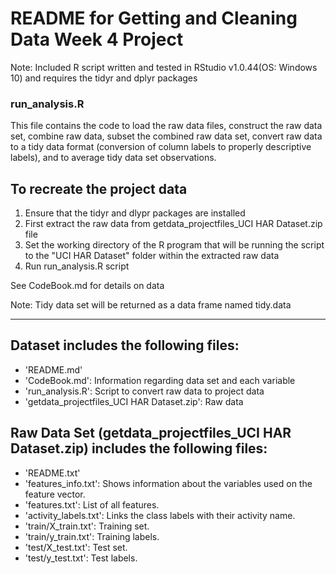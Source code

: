 # README for Getting and Cleaning Data Week 4 Project 

Note: Included R script written and tested in RStudio v1.0.44(OS: Windows 10) and requires the tidyr and dplyr packages

### run_analysis.R

This file contains the code to load the raw data files, construct the raw data set, combine raw data, subset the combined raw data set, convert raw data to a tidy data format (conversion of column labels to properly descriptive labels), and to average tidy data set observations.

## To recreate the project data

1. Ensure that the tidyr and dlypr packages are installed
1. First extract the raw data from getdata_projectfiles_UCI HAR Dataset.zip file
1. Set the working directory of the R program that will be running the script to the "UCI HAR Dataset" folder within the extracted raw data
1. Run run_analysis.R script

See CodeBook.md for details on data

Note: Tidy data set will be returned as a data frame named tidy.data

-----------------------------------------------------------

## Dataset includes the following files:

- 'README.md'
- 'CodeBook.md': Information regarding data set and each variable
- 'run_analysis.R': Script to convert raw data to project data
- 'getdata_projectfiles_UCI HAR Dataset.zip': Raw data

## Raw Data Set (getdata_projectfiles_UCI HAR Dataset.zip) includes the following files:

- 'README.txt'
- 'features_info.txt': Shows information about the variables used on the feature vector.
- 'features.txt': List of all features.
- 'activity_labels.txt': Links the class labels with their activity name.
- 'train/X_train.txt': Training set.
- 'train/y_train.txt': Training labels.
- 'test/X_test.txt': Test set.
- 'test/y_test.txt': Test labels.